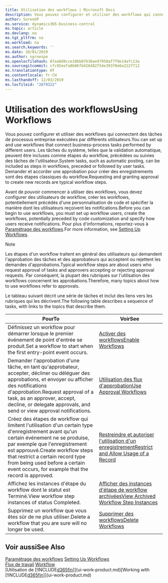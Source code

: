 ```yaml
---
title: Utilisation des workflows | Microsoft Docs
description: Vous pouvez configurer et utiliser des workflows qui connectent des tâches de processus entreprise exécutées par différents utilisateurs. Les tâches du système, telles que la validation automatique, peuvent être incluses comme étapes du workflow, précédées ou suivies des tâches de l'utilisateur. Demander et accorder une approbation pour créer des enregistrements sont des étapes classiques du workflow.
author: SorenGP
ms.service: dynamics365-business-central
ms.topic: article
ms.devlang: na
ms.tgt_pltfrm: na
ms.workload: na
ms.search.keywords: ''
ms.date: 10/01/2019
ms.author: sgroespe
ms.openlocfilehash: 87aa8d8cce10bb07636ee97958af7f9e14afc13a
ms.sourcegitcommit: cfc92eefa8b06fb426482f54e393f0e6e222f712
ms.translationtype: HT
ms.contentlocale: fr-CH
ms.lasthandoff: 12/03/2019
ms.locfileid: "2879322"
---
```

# <a name="using-workflows"></a><span data-ttu-id="5a1d9-105">Utilisation des workflows</span><span class="sxs-lookup"><span data-stu-id="5a1d9-105">Using Workflows</span></span>
<span data-ttu-id="5a1d9-106">Vous pouvez configurer et utiliser des workflows qui connectent des tâches de processus entreprise exécutées par différents utilisateurs.</span><span class="sxs-lookup"><span data-stu-id="5a1d9-106">You can set up and use workflows that connect business-process tasks performed by different users.</span></span> <span data-ttu-id="5a1d9-107">Les tâches du système, telles que la validation automatique, peuvent être incluses comme étapes du workflow, précédées ou suivies des tâches de l'utilisateur.</span><span class="sxs-lookup"><span data-stu-id="5a1d9-107">System tasks, such as automatic posting, can be included as steps in workflows, preceded or followed by user tasks.</span></span> <span data-ttu-id="5a1d9-108">Demander et accorder une approbation pour créer des enregistrements sont des étapes classiques du workflow.</span><span class="sxs-lookup"><span data-stu-id="5a1d9-108">Requesting and granting approval to create new records are typical workflow steps.</span></span>  

 <span data-ttu-id="5a1d9-109">Avant de pouvoir commencer à utiliser des workflows, vous devez configurer des utilisateurs de workflow, créer les workflows, potentiellement précédés d'une personnalisation de code et spécifier la manière dont les utilisateurs reçoivent les notifications.</span><span class="sxs-lookup"><span data-stu-id="5a1d9-109">Before you can begin to use workflows, you must set up workflow users, create the workflows, potentially preceded by code customization and specify how users receive notifications.</span></span> <span data-ttu-id="5a1d9-110">Pour plus d'informations, reportez-vous à [Paramétrage des workflows](across-set-up-workflows.md).</span><span class="sxs-lookup"><span data-stu-id="5a1d9-110">For more information, see [Setting Up Workflows](across-set-up-workflows.md).</span></span>  

> [!NOTE]  
>  <span data-ttu-id="5a1d9-111">Les étapes d'un workflow traitent en général des utilisateurs qui demandent l'approbation des tâches et des approbateurs qui acceptent ou rejettent les demandes d'approbations.</span><span class="sxs-lookup"><span data-stu-id="5a1d9-111">Typical workflow steps are about users who request approval of tasks and approvers accepting or rejecting approval requests.</span></span> <span data-ttu-id="5a1d9-112">Par conséquent, la plupart des rubriques sur l'utilisation des workflows concernent les approbations.</span><span class="sxs-lookup"><span data-stu-id="5a1d9-112">Therefore, many topics about how to use workflows refer to approvals.</span></span>  

 <span data-ttu-id="5a1d9-113">Le tableau suivant décrit une série de tâches et inclut des liens vers les rubriques qui les décrivent.</span><span class="sxs-lookup"><span data-stu-id="5a1d9-113">The following table describes a sequence of tasks, with links to the topics that describe them.</span></span>  

|<span data-ttu-id="5a1d9-114">**Pour**</span><span class="sxs-lookup"><span data-stu-id="5a1d9-114">**To**</span></span>|<span data-ttu-id="5a1d9-115">**Voir**</span><span class="sxs-lookup"><span data-stu-id="5a1d9-115">**See**</span></span>|  
|------------|-------------|  
|<span data-ttu-id="5a1d9-116">Définissez un workflow pour démarrer lorsque le premier événement de point d'entrée se produit.</span><span class="sxs-lookup"><span data-stu-id="5a1d9-116">Set a workflow to start when the first entry-point event occurs.</span></span>|[<span data-ttu-id="5a1d9-117">Activer des workflows</span><span class="sxs-lookup"><span data-stu-id="5a1d9-117">Enable Workflows</span></span>](across-how-to-enable-workflows.md)|  
|<span data-ttu-id="5a1d9-118">Demander l'approbation d'une tâche, en tant qu'approbateur, accepter, décliner ou déléguer des approbations, et envoyer ou afficher des notifications d'approbation.</span><span class="sxs-lookup"><span data-stu-id="5a1d9-118">Request approval of a task, as an approver, accept, decline, or delegate approvals, and send or view approval notifications.</span></span>|[<span data-ttu-id="5a1d9-119">Utilisation des flux d'approbation</span><span class="sxs-lookup"><span data-stu-id="5a1d9-119">Use Approval Workflows</span></span>](across-how-use-approval-workflows.md)|  
|<span data-ttu-id="5a1d9-120">Créez des étapes de workflow qui limitent l'utilisation d'un certain type d'enregistrement avant qu'un certain événement ne se produise, par exemple que l'enregistrement est approuvé.</span><span class="sxs-lookup"><span data-stu-id="5a1d9-120">Create workflow steps that restrict a certain record type from being used before a certain event occurs, for example that the record is approved.</span></span>|[<span data-ttu-id="5a1d9-121">Restreindre et autoriser l'utilisation d'un enregistrement</span><span class="sxs-lookup"><span data-stu-id="5a1d9-121">Restrict and Allow Usage of a Record</span></span>](across-how-to-restrict-and-allow-usage-of-a-record.md)|  
|<span data-ttu-id="5a1d9-122">Affichez les instances d'étape du workflow dont le statut est Terminé.</span><span class="sxs-lookup"><span data-stu-id="5a1d9-122">View workflow step instances of status Completed.</span></span>|[<span data-ttu-id="5a1d9-123">Afficher des instances d'étape de workflow archivées</span><span class="sxs-lookup"><span data-stu-id="5a1d9-123">View Archived Workflow Step Instances</span></span>](across-how-to-view-archived-workflow-step-instances.md)|  
|<span data-ttu-id="5a1d9-124">Supprimez un workflow que vous êtes sûr de ne plus utiliser.</span><span class="sxs-lookup"><span data-stu-id="5a1d9-124">Delete a workflow that you are sure will no longer be used.</span></span>|[<span data-ttu-id="5a1d9-125">Supprimer des workflows</span><span class="sxs-lookup"><span data-stu-id="5a1d9-125">Delete Workflows</span></span>](across-how-to-delete-workflows.md)|  

## <a name="see-also"></a><span data-ttu-id="5a1d9-126">Voir aussi</span><span class="sxs-lookup"><span data-stu-id="5a1d9-126">See Also</span></span>  
<span data-ttu-id="5a1d9-127">[Paramétrage des workflows](across-set-up-workflows.md) </span><span class="sxs-lookup"><span data-stu-id="5a1d9-127">[Setting Up Workflows](across-set-up-workflows.md) </span></span>  
<span data-ttu-id="5a1d9-128">[Flux de travail](across-workflow.md) </span><span class="sxs-lookup"><span data-stu-id="5a1d9-128">[Workflow](across-workflow.md) </span></span>  
<span data-ttu-id="5a1d9-129">[Utilisation de [!INCLUDE[d365fin](includes/d365fin_md.md)]](ui-work-product.md)</span><span class="sxs-lookup"><span data-stu-id="5a1d9-129">[Working with [!INCLUDE[d365fin](includes/d365fin_md.md)]](ui-work-product.md)</span></span>
